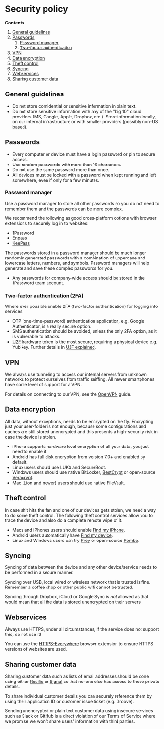 # Security policy

**Contents**

1. [General guidelines](#general-guidelines)
1. [Passwords](#passwords)
    1. [Password manager](#password-manager)
    1. [Two-factor authentication](#two-factor-authentication-2fa)
1. [VPN](#vpn)
1. [Data encryption](#data-encryption)
1. [Theft control](#theft-control)
1. [Syncing](#syncing)
1. [Webservices](#webservices)
1. [Sharing customer data](#sharing-customer-data)


## General guidelines

* Do not store confidential or sensitive information in plain text.
* Do not store sensitive information with any of the "big 10" cloud providers (MS, Google, Apple, Dropbox, etc.). Store information locally, on our internal infrastructure or with smaller providers (possibly non-US based).


## Passwords

* Every computer or device must have a login password or pin to secure access.
* Use random passwords with more than 16 characters.
* Do not use the same password more than once.
* All devices must be locked with a password when kept running and left somewhere, even if only for a few minutes.

### Password manager

Use a password manager to store all other passwords so you do not need to remember them and the passwords can be more complex.

We recommend the following as good cross-platform options with browser extensions to securely log in to websites:
  * [1Password]
  * [Enpass]
  * [KeePass]

The passwords stored in a password manager should be much longer randomly generated passwords with a combination of uppercase and lowercase letters, numbers, and symbols. Password managers will help generate and save these complex passwords for you.

 * Any passwords for company-wide access should be stored in the 1Password team account.

### Two-factor authentication (2FA)

Where ever possible enable 2FA (two-factor authentication) for logging into services.

* OTP (one-time-password) authentication application, e.g. Google Authenticator, is a really secure option.
* SMS authentication should be avoided, unless the only 2FA option, as it is vulnerable to attacks.
* [U2F] hardware token is the most secure, requiring a physical device e.g. Yubikey. Further details in [U2F explained].


## VPN

We always use tunneling to access our internal servers from unknown networks to protect ourselves from traffic sniffing. All newer smartphones have some level of support for a VPN.

For details on connecting to our VPN, see the [OpenVPN] guide.


## Data encryption

All data, without exceptions, needs to be encrypted on the fly. Encrypting just your user-folder is not enough, because some configurations and caches are still stored unencrypted and this presents a high-security risk in case the device is stolen.

* iPhone supports hardware level encryption of all your data, you just need to enable it.
* Android has full disk encryption from version 7.0+ and enabled by default.
* Linux users should use LUKS and SecureBoot.
* Windows users should use native BitLocker, [BestCrypt] or open-source [Veracrypt].
* Mac (Lion and newer) users should use native FileVault.


## Theft control

In case shit hits the fan and one of our devices gets stolen, we need a way to do some theft control. The following theft control services allow you to trace the device and also do a complete remote wipe of it.

* Macs and iPhones users should enable [Find my iPhone].
* Android users automatically have [Find my device].
* Linux and Windows users can try [Prey] or open-source [Pombo].


## Syncing

Syncing of data between the device and any other device/service needs to be performed in a secure manner.

Syncing over USB, local wired or wireless network that is trusted is fine. Remember a coffee shop or other public wifi cannot be trusted.

Syncing through Dropbox, iCloud or Google Sync is *not* allowed as that would mean that all the data is stored unencrypted on their servers.


## Webservices

Always use HTTPS, under all circumstances, if the service does not support this, do not use it!

You can use the [HTTPS-Everywhere] browser extension to ensure HTTPS versions of websites are used.


## Sharing customer data

Sharing customer data such as lists of email addresses should be done using either [Resilio] or [Signal] so that no-one else has access to these private details.

To share individual customer details you can securely reference them by using their application ID or customer issue ticket (e.g. Groove).

Sending unencrypted or plain text customer data using insecure services such as Slack or GitHub is a direct violation of our Terms of Service where we promise we won't share users' information with third parties.



[U2F]: https://en.wikipedia.org/wiki/Universal_2nd_Factor
[U2F explained]: https://www.howtogeek.com/232314/u2f-explained-how-google-microsoft-and-others-are-creating-universal-two-factor-authentication-tokens/
[Prey]: https://preyproject.com
[Pombo]: https://github.com/BoboTiG/pombo
[Find my device]: https://support.google.com/accounts/answer/6160491?hl=en
[Find my iPhone]: https://www.apple.com/icloud/find-my-iphone/
[BestCrypt]: https://www.jetico.com/data-encryption/encrypt-hard-drives-bestcrypt-volume-encryption
[Veracrypt]: https://www.veracrypt.fr
[Resilio]: ../apps-we-use/resilio.md
[Signal]: ../apps-we-use/signal.md
[OpenVPN]: ../app-we-use/openvpn.md
[1password]: https://1password.com
[Enpass]: https://www.enpass.io
[KeePass]: https://keepass.info
[HTTPS-Everywhere]: https://www.eff.org/https-everywhere
